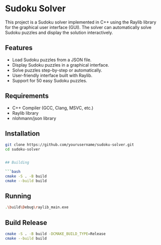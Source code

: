 # Sudoku Solver

This project is a Sudoku solver implemented in C++ using the Raylib library for the graphical user interface (GUI). The solver can automatically solve Sudoku puzzles and display the solution interactively.

## Features

- Load Sudoku puzzles from a JSON file.
- Display Sudoku puzzles in a graphical interface.
- Solve puzzles step-by-step or automatically.
- User-friendly interface built with Raylib.
- Support for 50 easy Sudoku puzzles.

## Requirements

- C++ Compiler (GCC, Clang, MSVC, etc.)
- Raylib library
- nlohmann/json library

## Installation


```sh
git clone https://github.com/yourusername/sudoku-solver.git
cd sudoku-solver


## Building
    
```bash
cmake -S . -B build
cmake --build build
```

## Running

```bash
.\build\Debug\raylib_main.exe
```
## Build Release

```bash
cmake -S . -B build -DCMAKE_BUILD_TYPE=Release
cmake --build build
```
